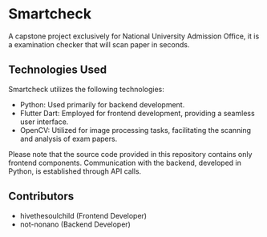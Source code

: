 # Smartcheck

A capstone project exclusively for National University Admission Office, it is a examination checker that will scan paper in seconds.

## Technologies Used
Smartcheck utilizes the following technologies:

- Python: Used primarily for backend development.
- Flutter Dart: Employed for frontend development, providing a seamless user interface.
- OpenCV: Utilized for image processing tasks, facilitating the scanning and analysis of exam papers.

Please note that the source code provided in this repository contains only frontend components. Communication with the backend, developed in Python, is established through API calls.



## Contributors

- hivethesoulchild (Frontend Developer)
- not-nonano (Backend Developer)

